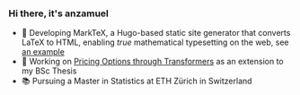 ### Hi there, it's anzamuel

- 📝 Developing MarkTeX, a Hugo-based static site generator that converts LaTeX to HTML, enabling *true* mathematical typesetting on the web, see [an example](https://ansamuel.com/notes/introprob/04/)
- 🔭 Working on [Pricing Options through Transformers](https://www.overleaf.com/read/ftmnfwhphcnd#4cffdd) as an extension to my BSc Thesis
- 📚 Pursuing a Master in Statistics at ETH Zürich in Switzerland
